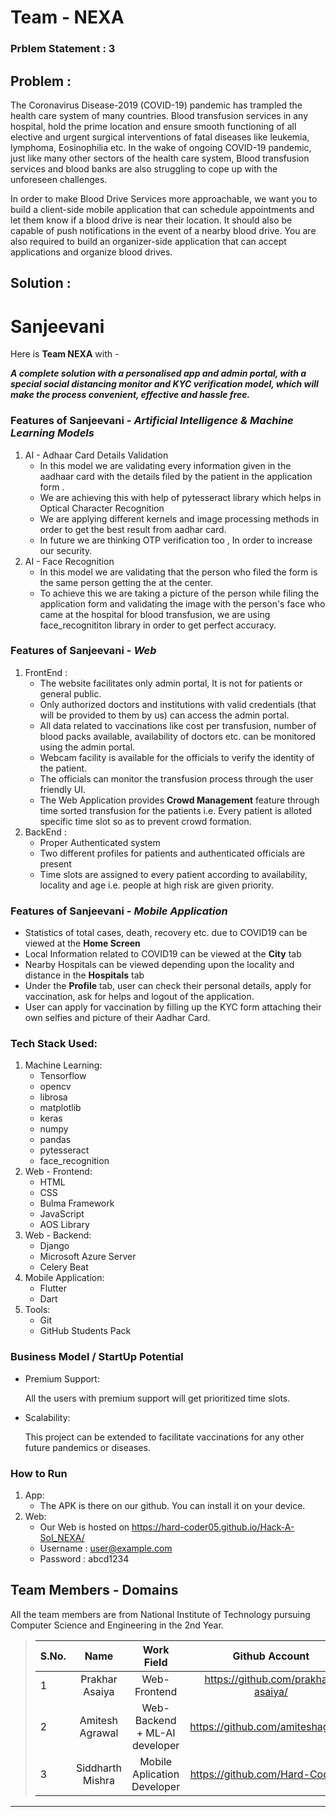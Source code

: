 # Team - NEXA

### Prblem Statement : 3

## Problem :

The Coronavirus Disease-2019 (COVID-19) pandemic has trampled the health care system of many countries. Blood transfusion services in any hospital, hold the prime location and ensure smooth functioning of all elective and urgent surgical interventions of fatal diseases like leukemia, lymphoma, Eosinophilia etc. In the wake of ongoing COVID-19 pandemic, just like many other sectors of the health care system, Blood transfusion services and blood
banks are also struggling to cope up with the unforeseen challenges.

In order to make Blood Drive Services more approachable, we want you to build a client-side mobile application that can schedule appointments and let them know if a blood drive is near their location. It should also be capable of push notifications in the event of a nearby blood drive. You are also required to build an organizer-side application that can accept applications and organize blood drives.

## Solution :

# Sanjeevani

Here is **Team NEXA** with -

**_A complete solution with a personalised app and admin portal, with a special social distancing monitor and KYC verification model, which will make the process convenient, effective and hassle free._**

### **Features of Sanjeevani** - _Artificial Intelligence & Machine Learning Models_

1. AI - Adhaar Card Details Validation
   - In this model we are validating every information given in the aadhaar card with the details filed by the patient in the application form .
   - We are achieving this with help of pytesseract library which helps in Optical Character Recognition
   - We are applying different kernels and image processing methods in order to get the best result from aadhar card.
   - In future we are thinking OTP verification too , In order to increase our security.
2. AI - Face Recognition
   - In this model we are validating that the person who filed the form is the same person getting the at the center.
   - To achieve this we are taking a picture of the person while filing the application form and validating the image with the person's face who came at the hospital for blood transfusion, we are using face_recognititon library in order to get perfect accuracy.

### **Features of Sanjeevani** - _Web_

1. FrontEnd :
   - The website facilitates only admin portal, It is not for patients or general public.
   - Only authorized doctors and institutions with valid credentials (that will be provided to them by us) can access the admin portal.
   - All data related to vaccinations like cost per transfusion, number of blood packs available, availability of doctors etc. can be monitored using the admin portal.
   - Webcam facility is available for the officials to verify the identity of the patient.
   - The officials can monitor the transfusion process through the user friendly UI.
   - The Web Application provides **Crowd Management** feature through time sorted transfusion for the patients i.e. Every patient is alloted specific time slot so as to prevent crowd formation.
2. BackEnd :
   - Proper Authenticated system
   - Two different profiles for patients and authenticated officials are present
   - Time slots are assigned to every patient according to availability, locality and age i.e. people at high risk are given priority.

### **Features of Sanjeevani** - _Mobile Application_

- Statistics of total cases, death, recovery etc. due to COVID19 can be viewed at the **Home Screen**
- Local Information related to COVID19 can be viewed at the **City** tab
- Nearby Hospitals can be viewed depending upon the locality and distance in the **Hospitals** tab
- Under the **Profile** tab, user can check their personal details, apply for vaccination, ask for helps and logout of the application.
- User can apply for vaccination by filling up the KYC form attaching their own selfies and picture of their Aadhar Card.

### **Tech Stack Used:**

1. Machine Learning:
   - Tensorflow
   - opencv
   - librosa
   - matplotlib
   - keras
   - numpy
   - pandas
   - pytesseract
   - face_recognition
2. Web - Frontend:
   - HTML
   - CSS
   - Bulma Framework
   - JavaScript
   - AOS Library
3. Web - Backend:
   - Django
   - Microsoft Azure Server
   - Celery Beat
4. Mobile Application:
   - Flutter
   - Dart
5. Tools:
   - Git
   - GitHub Students Pack

### Business Model / StartUp Potential

- Premium Support:

  All the users with premium support will get prioritized time slots.

- Scalability:

  This project can be extended to facilitate vaccinations for any other future pandemics or diseases.

### How to Run

1. App:
   - The APK is there on our github. You can install it on your device.
2. Web:
   - Our Web is hosted on https://hard-coder05.github.io/Hack-A-Sol_NEXA/
   - Username : user@example.com
   - Password : abcd1234

## Team Members - Domains

All the team members are from National Institute of Technology pursuing Computer Science and Engineering in the 2nd Year.

> | S.No. |       Name       |       Work Field   |           Github Account           |
> | ----- | :--------------: | :----------------: | :--------------------------------: |
> | 1     |  Prakhar Asaiya  | Web-Frontend       | https://github.com/prakhar-asaiya/ |
> | 2     | Amitesh Agrawal  | Web-Backend + ML-AI developer | https://github.com/amiteshag320/   |
> | 3     | Siddharth Mishra | Mobile Aplication Developer |  https://github.com/Hard-Coder05|

---
